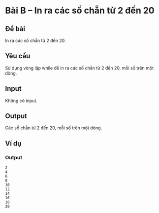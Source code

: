 # Bài B – In ra các số chẵn từ 2 đến 20

## Đề bài
In ra các số chẵn từ 2 đến 20.

## Yêu cầu
Sử dụng vòng lặp while để in ra các số chẵn từ 2 đến 20, mỗi số trên một dòng.

## Input
Không có input.

## Output
Các số chẵn từ 2 đến 20, mỗi số trên một dòng.

## Ví dụ
### Output
```
2
4
6
8
10
12
14
16
18
20
```
